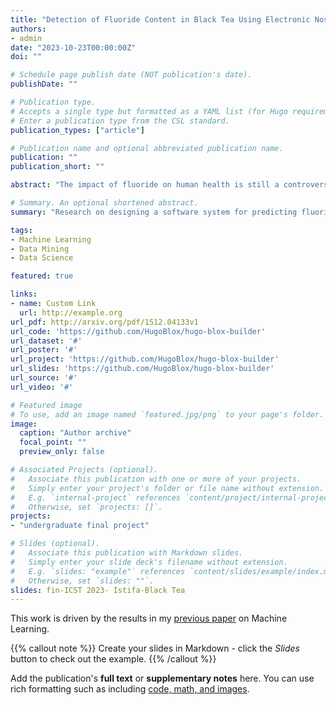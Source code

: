 ```yaml
---
title: "Detection of Fluoride Content in Black Tea Using Electronic Nose"
authors:
- admin
date: "2023-10-23T00:00:00Z"
doi: ""

# Schedule page publish date (NOT publication's date).
publishDate: ""

# Publication type.
# Accepts a single type but formatted as a YAML list (for Hugo requirements).
# Enter a publication type from the CSL standard.
publication_types: ["article"]

# Publication name and optional abbreviated publication name.
publication: ""
publication_short: ""

abstract: "The impact of fluoride on human health is still a controversial issue. The World Health Organization (WHO) has provided permissible levels of fluoride in black tea, but various commodities still ignore it. The purpose of this research is to design a software system used to build a predictive model for fluoride concentration based on the Rs / Ro ratio. The system uses input data in the form of e-nose sensor response and uses the Partial Least Square (PLSR) regression method for quick analysis of fluoride levels in various quality black tea (kw1, kw2, kw3). Identification of volatile compounds in black tea with various qualities was carried out using an e-nose equipped with 12 gas sensors. A prediction model for fluoride concentration based on the Rs / Ro ratio was successfully developed for each quality. The predictive performance values of fluoride concentration in the sample against the reference fluoride concentration Rs / Ro are: R2predkw1 = 0.986620 and RMSEpredkw1 = 0.004642; R2predkw2 = 0.994791 and RMSEpredkw2 = 0.010772; R2predkw3 = 0.994054 and RMSEpredkw3 = 0.005324. This shows that the indicators of predictive goodness for each black tea quality are satisfactory."

# Summary. An optional shortened abstract.
summary: "Research on designing a software system for predicting fluoride concentration in various quality black tea using e-nose sensors and Partial Least Square regression method."

tags:
- Machine Learning
- Data Mining
- Data Science

featured: true

links:
- name: Custom Link
  url: http://example.org
url_pdf: http://arxiv.org/pdf/1512.04133v1
url_code: 'https://github.com/HugoBlox/hugo-blox-builder'
url_dataset: '#'
url_poster: '#'
url_project: 'https://github.com/HugoBlox/hugo-blox-builder'
url_slides: 'https://github.com/HugoBlox/hugo-blox-builder'
url_source: '#'
url_video: '#'

# Featured image
# To use, add an image named `featured.jpg/png` to your page's folder. 
image:
  caption: "Author archive"
  focal_point: ""
  preview_only: false

# Associated Projects (optional).
#   Associate this publication with one or more of your projects.
#   Simply enter your project's folder or file name without extension.
#   E.g. `internal-project` references `content/project/internal-project/index.md`.
#   Otherwise, set `projects: []`.
projects:
- "undergraduate final project"

# Slides (optional).
#   Associate this publication with Markdown slides.
#   Simply enter your slide deck's filename without extension.
#   E.g. `slides: "example"` references `content/slides/example/index.md`.
#   Otherwise, set `slides: ""`.
slides: fin-ICST 2023- Istifa-Black Tea
---
```


This work is driven by the results in my [previous paper](/publication/conference-paper/) on Machine Learning.

{{% callout note %}}
Create your slides in Markdown - click the *Slides* button to check out the example.
{{% /callout %}}

Add the publication's **full text** or **supplementary notes** here. You can use rich formatting such as including [code, math, and images](https://docs.hugoblox.com/content/writing-markdown-latex/).
